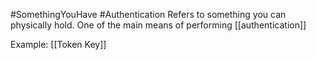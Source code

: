 #SomethingYouHave #Authentication 
Refers to something you can physically hold. One of the main means of performing [[authentication]]

Example: [[Token Key]]